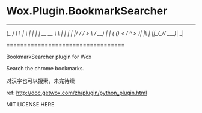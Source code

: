 Wox.Plugin.BookmarkSearcher
================================

   _____      __         _   _
  (_   _)     \ \       | \ | |
    | | __  __ \ \   ___|  \| |
    | |/  \/ /  > \ / __)     |
    | ( ()  <  / ^ \> _)| |\  |
    |_|\__/\_\/_/ \_\___)_| \_|

==================================

BookmarkSearcher plugin for Wox

Search the chrome bookmarks.

对汉字也可以搜索，未完待续

ref: http://doc.getwox.com/zh/plugin/python_plugin.html

MIT LICENSE HERE